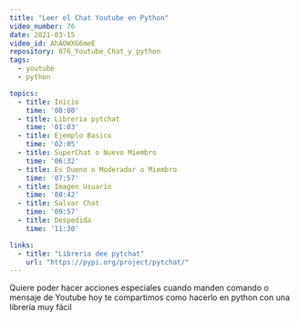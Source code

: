 ```yaml
---
title: "Leer el Chat Youtube en Python"
video_number: 76
date: 2021-03-15
video_id: AhAOWXG6meE
repository: 076_Youtube_Chat_y_python
tags:
  - youtube
  - python

topics:
  - title: Inicio
    time: '00:00'
  - title: Libreria pytchat
    time: '01:03'
  - title: Ejemplo Basico
    time: '02:05'
  - title: SuperChat o Nuevo Miembro
    time: '06:32'
  - title: Es Dueno o Moderador o Miembro
    time: '07:57'
  - title: Imagen Usuario
    time: '08:42'
  - title: Salvar Chat
    time: '09:57'
  - title: Despedida
    time: '11:30'

links:
  - title: "Libreria dee pytchat"
    url: "https://pypi.org/project/pytchat/"
---
```


Quiere poder hacer acciones especiales cuando manden comando o mensaje de Youtube hoy te compartimos como hacerlo en python con una librería muy fácil 
